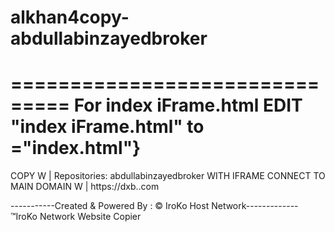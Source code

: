 # alkhan4copy-abdullabinzayedbroker
===============================
For index iFrame.html
EDIT "index iFrame.html" to ="index.html"}
==============================

COPY W | Repositories: abdullabinzayedbroker
WITH  IFRAME CONNECT TO 
MAIN DOMAIN  W | https://dxb..com

-----------Created & Powered By : © IroKo Host Network-------------
™IroKo Network Website Copier

